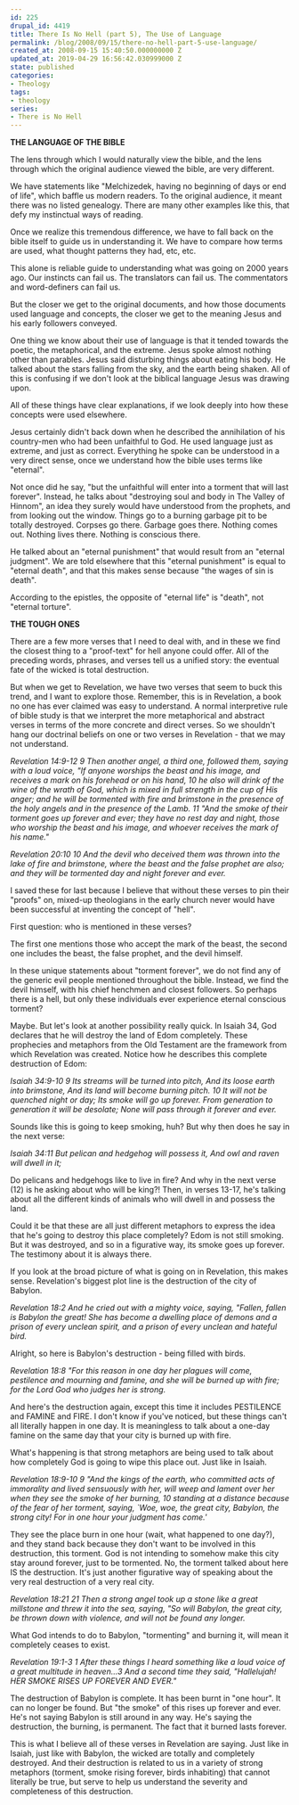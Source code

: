 ```yaml
---
id: 225
drupal_id: 4419
title: There Is No Hell (part 5), The Use of Language
permalink: /blog/2008/09/15/there-no-hell-part-5-use-language/
created_at: 2008-09-15 15:40:50.000000000 Z
updated_at: 2019-04-29 16:56:42.030999000 Z
state: published
categories:
- Theology
tags:
- theology
series:
- There is No Hell
---
```

<strong>THE LANGUAGE OF THE BIBLE</strong>

The lens through which I would naturally view the bible, and the lens through which the original audience viewed the bible, are very different.

We have statements like "Melchizedek, having no beginning of days or end of life", which baffle us modern readers. To the original audience, it meant there was no listed genealogy. There are many other examples like this, that defy my instinctual ways of reading.

Once we realize this tremendous difference, we have to fall back on the bible itself to guide us in understanding it. We have to compare how terms are used, what thought patterns they had, etc, etc.

This alone is reliable guide to understanding what was going on 2000 years ago. Our instincts can fail us. The translators can fail us. The commentators and word-definers can fail us.

But the closer we get to the original documents, and how those documents used language and concepts, the closer we get to the meaning Jesus and his early followers conveyed.

One thing we know about their use of language is that it tended towards the poetic, the metaphorical, and the extreme. Jesus spoke almost nothing other than parables. Jesus said disturbing things about eating his body. He talked about the stars falling from the sky, and the earth being shaken. All of this is confusing if we don't look at the biblical language Jesus was drawing upon.

All of these things have clear explanations, if we look deeply into how these concepts were used elsewhere.

Jesus certainly didn't back down when he described the annihilation of his country-men who had been unfaithful to God. He used language just as extreme, and just as correct. Everything he spoke can be understood in a very direct sense, once we understand how the bible uses terms like "eternal".

Not once did he say, "but the unfaithful will enter into a torment that will last forever". Instead, he talks about "destroying soul and body in The Valley of Hinnom", an idea they surely would have understood from the prophets, and from looking out the window. Things go to a burning garbage pit to be totally destroyed. Corpses go there. Garbage goes there. Nothing comes out. Nothing lives there. Nothing is conscious there.

He talked about an "eternal punishment" that would result from an "eternal judgment". We are told elsewhere that this "eternal punishment" is equal to "eternal death", and that this makes sense because "the wages of sin is death".

According to the epistles, the opposite of "eternal life" is "death", not "eternal torture".

<strong>
THE TOUGH ONES</strong>

There are a few more verses that I need to deal with, and in these we find the closest thing to a "proof-text" for hell anyone could offer. All of the preceding words, phrases, and verses tell us a unified story: the eventual fate of the wicked is total destruction.

But when we get to Revelation, we have two verses that seem to buck this trend, and I want to explore those. Remember, this is in Revelation, a book no one has ever claimed was easy to understand. A normal interpretive rule of bible study is that we interpret the more metaphorical and abstract verses in terms of the more concrete and direct verses. So we shouldn't hang our doctrinal beliefs on one or two verses in Revelation - that we may not understand.

<em>Revelation 14:9-12
9 Then another angel, a third one, followed them, saying with a loud voice, "If anyone worships the beast and his image, and receives a mark on his forehead or on his hand, 10 he also will drink of the wine of the wrath of God, which is mixed in full strength in the cup of His anger; and he will be tormented with fire and brimstone in the presence of the holy angels and in the presence of the Lamb. 11 "And the smoke of their torment goes up forever and ever; they have no rest day and night, those who worship the beast and his image, and whoever receives the mark of his name."</em>

<em>Revelation 20:10
10 And the devil who deceived them was thrown into the lake of fire and brimstone, where the beast and the false prophet are also; and they will be tormented day and night forever and ever.</em>

I saved these for last because I believe that without these verses to pin their "proofs" on, mixed-up theologians in the early church never would have been successful at inventing the concept of "hell".

First question: who is mentioned in these verses?

The first one mentions those who accept the mark of the beast, the second one includes the beast, the false prophet, and the devil himself.

In these unique statements about "torment forever", we do not find any of the generic evil people mentioned throughout the bible. Instead, we find the devil himself, with his chief henchmen and closest followers. So perhaps there is a hell, but only these individuals ever experience eternal conscious torment?

Maybe. But let's look at another possibility really quick. In Isaiah 34, God declares that he will destroy the land of Edom completely. These prophecies and metaphors from the Old Testament are the framework from which Revelation was created. Notice how he describes this complete destruction of Edom:

<em>Isaiah 34:9-10
9 Its streams will be turned into pitch, And its loose earth into brimstone, And its land will become burning pitch. 10 It will not be quenched night or day; Its smoke will go up forever. From generation to generation it will be desolate; None will pass through it forever and ever.</em>

Sounds like this is going to keep smoking, huh? But why then does he say in the next verse:

<em>Isaiah 34:11 But pelican and hedgehog will possess it, And owl and raven will dwell in it;</em>

Do pelicans and hedgehogs like to live in fire? And why in the next verse (12) is he asking about who will be king?! Then, in verses 13-17, he's talking about all the different kinds of animals who will dwell in and possess the land.

Could it be that these are all just different metaphors to express the idea that he's going to destroy this place completely? Edom is not still smoking. But it was destroyed, and so in a figurative way, its smoke goes up forever. The testimony about it is always there.

If you look at the broad picture of what is going on in Revelation, this makes sense. Revelation's biggest plot line is the destruction of the city of Babylon.

<em>Revelation 18:2 And he cried out with a mighty voice, saying, "Fallen, fallen is Babylon the great! She has become a dwelling place of demons and a prison of every unclean spirit, and a prison of every unclean and hateful bird.</em>

Alright, so here is Babylon's destruction - being filled with birds.

<em>Revelation 18:8 "For this reason in one day her plagues will come, pestilence and mourning and famine, and she will be burned up with fire; for the Lord God who judges her is strong.</em>

And here's the destruction again, except this time it includes PESTILENCE and FAMINE and FIRE. I don't know if you've noticed, but these things can't all literally happen in one day. It is meaningless to talk about a one-day famine on the same day that your city is burned up with fire.

What's happening is that strong metaphors are being used to talk about how completely God is going to wipe this place out. Just like in Isaiah.

<em>Revelation 18:9-10
9 "And the kings of the earth, who committed acts of immorality and lived sensuously with her, will weep and lament over her when they see the smoke of her burning, 10 standing at a distance because of the fear of her torment, saying, `Woe, woe, the great city, Babylon, the strong city! For in one hour your judgment has come.'</em>

They see the place burn in one hour (wait, what happened to one day?), and they stand back because they don't want to be involved in this destruction, this torment. God is not intending to somehow make this city stay around forever, just to be tormented. No, the torment talked about here IS the destruction. It's just another figurative way of speaking about the very real destruction of a very real city.

<em>Revelation 18:21
21 Then a strong angel took up a stone like a great millstone and threw it into the sea, saying, "So will Babylon, the great city, be thrown down with violence, and will not be found any longer.</em>

What God intends to do to Babylon, "tormenting" and burning it, will mean it completely ceases to exist.

<em>Revelation 19:1-3
1 After these things I heard something like a loud voice of a great multitude in heaven...3 And a second time they said, "Hallelujah! HER SMOKE RISES UP FOREVER AND EVER."</em>

The destruction of Babylon is complete. It has been burnt in "one hour". It can no longer be found. But "the smoke" of this rises up forever and ever. He's not saying Babylon is still around in any way. He's saying the destruction, the burning, is permanent. The fact that it burned lasts forever.

This is what I believe all of these verses in Revelation are saying. Just like in Isaiah, just like with Babylon, the wicked are totally and completely destroyed. And their destruction is related to us in a variety of strong metaphors (torment, smoke rising forever, birds inhabiting) that cannot literally be true, but serve to help us understand the severity and completeness of this destruction.
